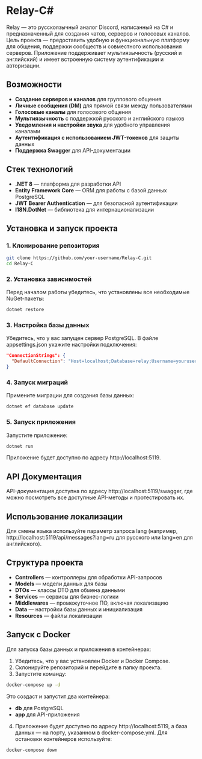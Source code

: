 # Relay-C#

Relay — это русскоязычный аналог Discord, написанный на C# и предназначенный для создания чатов, серверов и голосовых каналов. Цель проекта — предоставить удобную и функциональную платформу для общения, поддержки сообществ и совместного использования серверов. Приложение поддерживает мультиязычность (русский и английский) и имеет встроенную систему аутентификации и авторизации.

## Возможности

- **Создание серверов и каналов** для группового общения
- **Личные сообщения (DM)** для прямой связи между пользователями
- **Голосовые каналы** для голосового общения
- **Мультиязычность** с поддержкой русского и английского языков
- **Уведомления и настройки звука** для удобного управления каналами
- **Аутентификация с использованием JWT-токенов** для защиты данных
- **Поддержка Swagger** для API-документации

## Стек технологий

- **.NET 8** — платформа для разработки API
- **Entity Framework Core** — ORM для работы с базой данных PostgreSQL
- **JWT Bearer Authentication** — для безопасной аутентификации
- **I18N.DotNet** — библиотека для интернационализации

## Установка и запуск проекта

### 1. Клонирование репозитория
```bash
git clone https://github.com/your-username/Relay-C.git
cd Relay-C
```

### 2. Установка зависимостей
Перед началом работы убедитесь, что установлены все необходимые NuGet-пакеты:

```bash
dotnet restore
```

### 3. Настройка базы данных
Убедитесь, что у вас запущен сервер PostgreSQL. В файле appsettings.json укажите настройки подключения:

```json
"ConnectionStrings": {
  "DefaultConnection": "Host=localhost;Database=relay;Username=yourusername;Password=yourpassword"
}
```

### 4. Запуск миграций
Примените миграции для создания базы данных:

```bash
dotnet ef database update
```

### 5. Запуск приложения
Запустите приложение:

```bash
dotnet run
```

Приложение будет доступно по адресу http://localhost:5119.

## API Документация

API-документация доступна по адресу http://localhost:5119/swagger, где можно посмотреть все доступные API-методы и протестировать их.

## Использование локализации

Для смены языка используйте параметр запроса lang (например, http://localhost:5119/api/messages?lang=ru для русского или lang=en для английского).

## Структура проекта

- **Controllers** — контроллеры для обработки API-запросов
- **Models** — модели данных для базы
- **DTOs** — классы DTO для обмена данными
- **Services** — сервисы для бизнес-логики
- **Middlewares** — промежуточное ПО, включая локализацию
- **Data** — настройки базы данных и инициализация
- **Resources** — файлы локализации

## Запуск с Docker

Для запуска базы данных и приложения в контейнерах:

1. Убедитесь, что у вас установлен Docker и Docker Compose.
2. Склонируйте репозиторий и перейдите в папку проекта.
3. Запустите команду:

```bash
docker-compose up -d
```

Это создаст и запустит два контейнера:

- **db** для PostgreSQL
- **app** для API-приложения

4. Приложение будет доступно по адресу http://localhost:5119, а база данных — на порту, указанном в docker-compose.yml.
Для остановки контейнеров используйте:

```bash
docker-compose down
```
